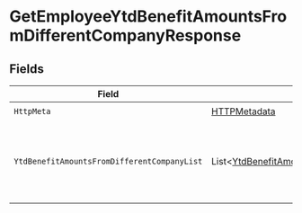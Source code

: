 # GetEmployeeYtdBenefitAmountsFromDifferentCompanyResponse


## Fields

| Field                                                                                                           | Type                                                                                                            | Required                                                                                                        | Description                                                                                                     |
| --------------------------------------------------------------------------------------------------------------- | --------------------------------------------------------------------------------------------------------------- | --------------------------------------------------------------------------------------------------------------- | --------------------------------------------------------------------------------------------------------------- |
| `HttpMeta`                                                                                                      | [HTTPMetadata](../../Models/Components/HTTPMetadata.md)                                                         | :heavy_check_mark:                                                                                              | N/A                                                                                                             |
| `YtdBenefitAmountsFromDifferentCompanyList`                                                                     | List<[YtdBenefitAmountsFromDifferentCompany](../../Models/Components/YtdBenefitAmountsFromDifferentCompany.md)> | :heavy_minus_sign:                                                                                              | List of Ytd Benefit Amounts From Different Company List                                                         |